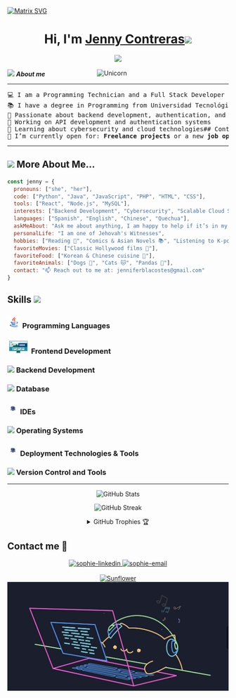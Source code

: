 [![Matrix SVG](https://raw.githubusercontent.com/rodrigograca31/rodrigograca31/master/matrix.svg)](https://www.youtube.com/watch?v=SDkAGkd4NLc) 
<h1 align="center"><b>Hi, I'm <a href="https://github.com/JenJen007">Jenny Contreras</a></b><img src="https://media.giphy.com/media/hvRJCLFzcasrR4ia7z/giphy.gif" width="35"></h1>

<p align="center">
  <a href="https://github.com/JenJen007"><img src="https://readme-typing-svg.herokuapp.com?font=Architects+Daughter&color=7AF79A&size=25&center=true&vCenter=true&width=600&height=100&lines=Programming+Technician;Full+Stack+Developer;Backend+Developer;Cybersecurity+Enthusiast;Python+%7C+Java+%7C+PHP+%7C+React;Experienced+in+API+Development+%26+Authentication;Passionate+about+Technology+%26+Innovation;Always+learning+new+things"></a>
</p>

<img align="right" width=300px alt="Unicorn" src="https://c.tenor.com/GN73MKBawZYAAAAi/busy-cute.gif" />

<img src="https://media.giphy.com/media/ObNTw8Uzwy6KQ/giphy.gif" width="30px">&nbsp;***About me***

<hr>

<pre>
💻 I am a Programming Technician and a Full Stack Developer
📚 I have a degree in Programming from Universidad Tecnológica Nacional, Argentina
📝 Passionate about backend development, authentication, and security
🔭 Working on API development and authentication systems
🌱 Learning about cybersecurity and cloud technologies## Contact me 🌻
🤝 I’m currently open for: <b>Freelance projects</b> or a new <b>job opportunity</b>, this is <a href="https://portfoliojcl.web.app/" target="_blank">MY PORTFOLIO.</a>
</pre>

---

## <picture><img src = "https://github.com/7oSkaaa/7oSkaaa/blob/main/Images/about_me.gif?raw=true" width = 30px></picture> More About Me...
```javascript
const jenny = {
  pronouns: ["she", "her"],
  code: ["Python", "Java", "JavaScript", "PHP", "HTML", "CSS"],
  tools: ["React", "Node.js", "MySQL"],
  interests: ["Backend Development", "Cybersecurity", "Scalable Cloud Solutions"],
  languages: ["Spanish", "English", "Chinese", "Quechua"],
  askMeAbout: "Ask me about anything, I am happy to help if it’s in my area of expertise! 😉",
  personalLife: "I am one of Jehovah's Witnesses",
  hobbies: ["Reading 📖", "Comics & Asian Novels 📚", "Listening to K-pop and English's songs🎵", "Exploring New Places 🌍"],
  favoriteMovies: ["Classic Hollywood films 🎥"],
  favoriteFood: ["Korean & Chinese cuisine 🍜"],
  favoriteAnimals: ["Dogs 🐶", "Cats 🐱", "Pandas 🐼"],
  contact: "📫 Reach out to me at: jenniferblacostes@gmail.com"
}
```
## Skills <img src="https://media.giphy.com/media/iY8CRBdQXODJSCERIr/giphy.gif" width="30px">&nbsp;
### <picture> <img src = "https://github.com/JenJen007/JenJen007/blob/main/Images/Programming_Languages.gif?raw=true" width = 30px>  </picture> Programming Languages
### <picture> <img src = "https://github.com/JenJen007/JenJen007/blob/main/Images/Front_End.gif?raw=true" width = 50px>  </picture> Frontend Development
### <picture> <img src = "https://github.com/JenJen007/JenJen007/blob/main/Images/Backend_Develoment.gif?raw=true" width = 25px>  </picture> Backend Development
### <picture> <img src = "https://github.com/JenJen007/JenJen007/blob/main/Images/Software_Tools.gif?raw=true" width = 25px>  </picture> Database
### <picture> <img src = "https://github.com/JenJen007/JenJen007/blob/main/Images/IDEs.gif?raw=true" width = 25px>  </picture> IDEs
### <picture> <img src = "https://github.com/JenJen007/JenJen007/blob/main/Images/OS.gif?raw=true" width = 25px>  </picture> Operating Systems
### <picture> <img src = "https://github.com/JenJen007/JenJen007/blob/main/Images/IDEs.gif?raw=true" width = 25px>  </picture> Deployment Technologies & Tools
### <picture> <img src = "https://github.com/JenJen007/JenJen007/blob/main/Images/OS.gif?raw=true" width = 25px>  </picture> Version Control and Tools

<hr>
<p align="center">
  <img src="https://github-readme-stats.vercel.app/api?username=JenJen007&show_icons=true&title_color=7A7ADB&icon_color=2234AE&text_color=D3D3D3&bg_color=0,000000,130F40&locale=en" alt="GitHub Stats" />
</p>

<p align="center">
  <img src="https://github-readme-streak-stats.herokuapp.com/?user=JenJen007&background=000000&stroke=130F40&ring=2234AE&fire=D3D3D3&currStreakNum=D3D3D3&sideNums=D3D3D3&currStreakLabel=D3D3D3&sideLabels=D3D3D3&dates=D3D3D3" alt="GitHub Streak" />
</p>

<details align="center">
  <summary>GitHub Trophies 🏆</summary>
  <br>
  <p align="center">
    <img src="https://github-profile-trophy.vercel.app/?username=JenJen007&theme=darkhub&column=7&bgColor=000000&noFrame=true&row=1&margin-w=15" alt="GitHub Trophies" />
  </p>
</details>

## Contact me 🌻

<div align="center">
  <a href="https://www.linkedin.com/in/sophienguyen113/" target="_blank"  rel="noopener noreferrer">
    <img src="https://img.icons8.com/bubbles/100/000000/linkedin.png" alt="sophie-linkedin" />
  </a>
  <a href="mailto:sophiengocnguyen113@gmail.com" target="top" rel="noopener noreferrer">
  <img src="https://img.icons8.com/bubbles/100/000000/gmail-new.png" alt="sophie-email"/>
  </a>
</div>

<br>
<div align="center">
<a href="https://github.com/SophieNguyen113">
<img src="https://wallpapercave.com/wp/wp10580805.jpg" width="200px" height="200px" alt="Sunflower">
</a>

</div>

<img src="https://github.com/SophieNguyen113/SophieNguyen113/blob/main/Sophie%20Nguyen%20-%20CatCat.gif" title="CatCat" alt="CatCat">

<br>
